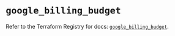 # `google_billing_budget`

Refer to the Terraform Registry for docs: [`google_billing_budget`](https://registry.terraform.io/providers/hashicorp/google/5.30.0/docs/resources/billing_budget).
